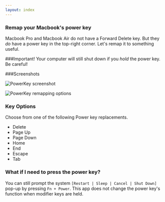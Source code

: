 ```yaml
---
layout: index
---
```


### Remap your Macbook's power key
Macbook Pro and Macbook Air do not have a Forward Delete key. But they *do* have a power key in the top-right corner. Let's remap it to something useful.

###Important!
Your computer will still shut down if you *hold* the power key. Be careful!

###Screenshots

![PowerKey screenshot](http://i.imgur.com/6Z2CMat.png "PowerKey screenshot")

![PowerKey remapping options](http://i.imgur.com/NzmRKN3.png "PowerKey remapping options")

### Key Options
Choose from one of the following Power key replacements.

 - Delete
 - Page Up
 - Page Down
 - Home
 - End
 - Escape
 - Tab

### What if I need to press the power key?
You can still prompt the system `[Restart | Sleep | Cancel | Shut Down]` pop-up by pressing `Fn + Power`. This app does not change the power key's function when modifier keys are held.

